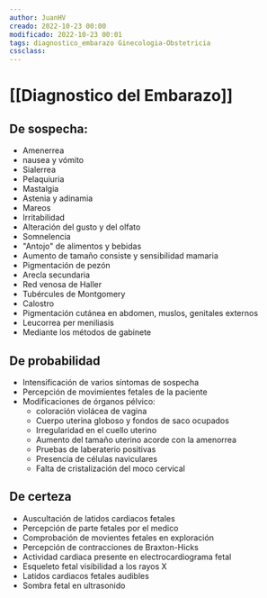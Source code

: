 ```yaml
---
author: JuanHV
creado: 2022-10-23 00:00
modificado: 2022-10-23 00:01
tags: diagnostico_embarazo Ginecologia-Obstetricia
cssclass:
---
```


# [[Diagnostico del Embarazo]]
## De sospecha:
- Amenerrea
- nausea y vómito
- Sialerrea
- Pelaquiuria
- Mastalgia
- Astenia y adinamia
- Mareos
- Irritabilidad
- Alteración del gusto y del olfato
- Somnelencia
- "Antojo" de alimentos y bebidas
- Aumento de tamaño consiste y sensibilidad mamaria
- Pigmentación de pezón
- Arecla secundaria
- Red venosa de Haller
- Tubércules de Montgomery
- Calostro
- Pigmentación cutánea en abdomen, muslos, genitales externos
- Leucorrea per meniliasis
- Mediante los métodos de gabinete
## De probabilidad
- Intensificación de varios síntomas de sospecha
- Percepción de movimientes fetales de la paciente
- Modificaciones de órganos pélvico:
	- coloración violácea de vagina
	- Cuerpo uterina globoso y fondos de saco ocupados
	- Irregularidad en el cuello uterino
	- Aumento del tamaño uterino acorde con la amenorrea
	- Pruebas de laberaterio positivas
	- Presencia de células naviculares
	- Falta de cristalización del moco cervical
## De certeza
- Auscultación de latidos cardiacos fetales
- Percepción de parte fetales por el medico
- Comprobación de movientes fetales en exploración
- Percepción de contracciones de Braxton-Hicks
- Actividad cardiaca presente en electrocardiograma fetal
- Esqueleto fetal visibilidad a los rayos X
- Latidos cardiacos fetales audibles
- Sombra fetal en ultrasonido